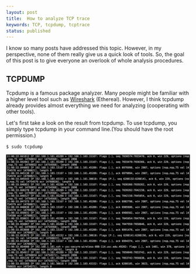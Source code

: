 ```yaml
---
layout: post
title:  How to analyze TCP trace
keywords: TCP, tcpdump, tcptrace
status: published 
---
```


I know so many posts have addressed this topic. However, in my perspective, none of them really give us a quick look of tools. So, the goal of this post is to give everyone an overlook of whole analysis procedures.

<!--more-->

## TCPDUMP

Tcpdump is a famous package analyzer. Many people might be familiar with a higher level tool such as [Wireshark](https://www.wireshark.org/) (Ethereal). However, I think tcpdump already provides almost everything we need for analyzing (cooperating with other tools).

Let's first take a look on the result from tcpdump. To use tcpdump, you simply type tcpdump in your command line.(You should have the root permission.)

	$ sudo tcpdump

![](figures/tcpdump/tcpdump_trace.png?raw=true)
